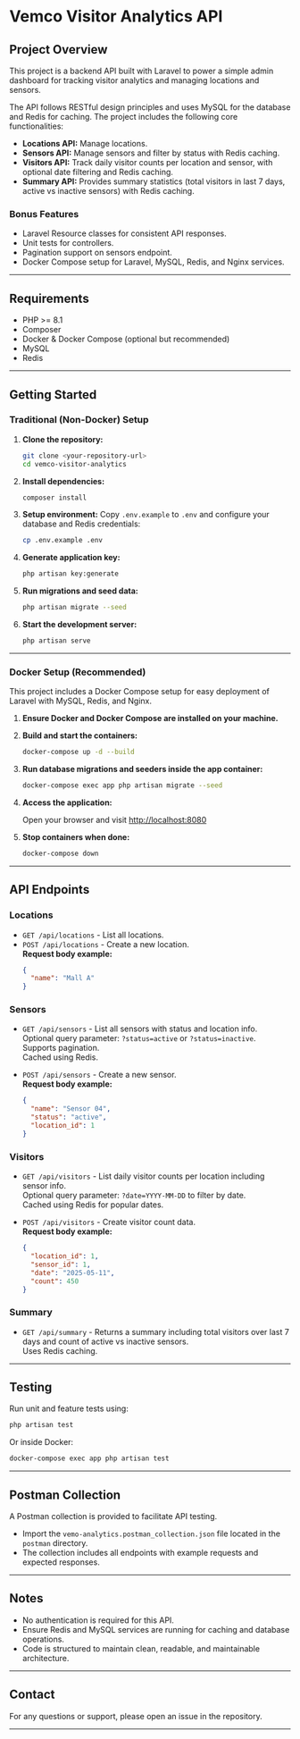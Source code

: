 # Vemco Visitor Analytics API

## Project Overview

This project is a backend API built with Laravel to power a simple admin dashboard for tracking visitor analytics and managing locations and sensors.

The API follows RESTful design principles and uses MySQL for the database and Redis for caching. The project includes the following core functionalities:

- **Locations API:** Manage locations.
- **Sensors API:** Manage sensors and filter by status with Redis caching.
- **Visitors API:** Track daily visitor counts per location and sensor, with optional date filtering and Redis caching.
- **Summary API:** Provides summary statistics (total visitors in last 7 days, active vs inactive sensors) with Redis caching.

### Bonus Features
- Laravel Resource classes for consistent API responses.
- Unit tests for controllers.
- Pagination support on sensors endpoint.
- Docker Compose setup for Laravel, MySQL, Redis, and Nginx services.

---

## Requirements

- PHP >= 8.1
- Composer
- Docker & Docker Compose (optional but recommended)
- MySQL
- Redis

---

## Getting Started

### Traditional (Non-Docker) Setup

1. **Clone the repository:**
   ```bash
   git clone <your-repository-url>
   cd vemco-visitor-analytics
   ```

2. **Install dependencies:**
   ```bash
   composer install
   ```

3. **Setup environment:**
   Copy `.env.example` to `.env` and configure your database and Redis credentials:
   ```bash
   cp .env.example .env
   ```

4. **Generate application key:**
   ```bash
   php artisan key:generate
   ```

5. **Run migrations and seed data:**
   ```bash
   php artisan migrate --seed
   ```

6. **Start the development server:**
   ```bash
   php artisan serve
   ```

---

### Docker Setup (Recommended)

This project includes a Docker Compose setup for easy deployment of Laravel with MySQL, Redis, and Nginx.

1. **Ensure Docker and Docker Compose are installed on your machine.**

2. **Build and start the containers:**
   ```bash
   docker-compose up -d --build
   ```

3. **Run database migrations and seeders inside the app container:**
   ```bash
   docker-compose exec app php artisan migrate --seed
   ```

4. **Access the application:**

   Open your browser and visit [http://localhost:8080](http://localhost:8080)

5. **Stop containers when done:**
   ```bash
   docker-compose down
   ```

---

## API Endpoints

### Locations

- `GET /api/locations` - List all locations.
- `POST /api/locations` - Create a new location.  
  **Request body example:**  
  ```json
  {
    "name": "Mall A"
  }
  ```

### Sensors

- `GET /api/sensors` - List all sensors with status and location info.  
  Optional query parameter: `?status=active` or `?status=inactive`.  
  Supports pagination.  
  Cached using Redis.

- `POST /api/sensors` - Create a new sensor.  
  **Request body example:**  
  ```json
  {
    "name": "Sensor 04",
    "status": "active",
    "location_id": 1
  }
  ```

### Visitors

- `GET /api/visitors` - List daily visitor counts per location including sensor info.  
  Optional query parameter: `?date=YYYY-MM-DD` to filter by date.  
  Cached using Redis for popular dates.

- `POST /api/visitors` - Create visitor count data.  
  **Request body example:**  
  ```json
  {
    "location_id": 1,
    "sensor_id": 1,
    "date": "2025-05-11",
    "count": 450
  }
  ```

### Summary

- `GET /api/summary` - Returns a summary including total visitors over last 7 days and count of active vs inactive sensors.  
  Uses Redis caching.

---

## Testing

Run unit and feature tests using:

```bash
php artisan test
```

Or inside Docker:

```bash
docker-compose exec app php artisan test
```

---

## Postman Collection

A Postman collection is provided to facilitate API testing.

- Import the `vemo-analytics.postman_collection.json` file located in the `postman` directory.
- The collection includes all endpoints with example requests and expected responses.

---

## Notes

- No authentication is required for this API.
- Ensure Redis and MySQL services are running for caching and database operations.
- Code is structured to maintain clean, readable, and maintainable architecture.

---

## Contact

For any questions or support, please open an issue in the repository.

---
